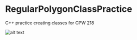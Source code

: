 # RegularPolygonClassPractice
C++ practice creating classes for CPW 218

![alt text](http://drive.google.com/uc?export=view&id=1-8B_9JK5YbayJQzNuzSR2B-etS3MNghi)
